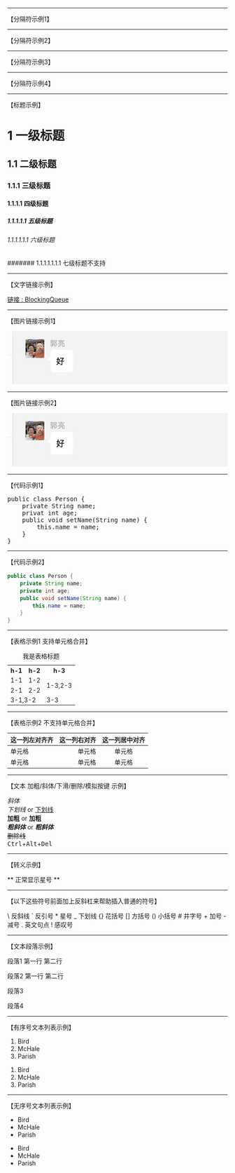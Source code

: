 * * *
【分隔符示例1】
***
【分隔符示例2】
******
【分隔符示例3】
- - -
【分隔符示例4】
- - -
【标题示例】

# 1 一级标题
## 1.1 二级标题
### 1.1.1 三级标题
#### 1.1.1.1 四级标题
##### 1.1.1.1.1 五级标题
###### 1.1.1.1.1.1 六级标题
####### 1.1.1.1.1.1.1 七级标题不支持

- - -
【文字链接示例】

<p><a href="https://github.com/zxpbenson/notebook/blob/master/java/BlockingQueue.md">链接 : BlockingQueue</a></p>

- - -
【图片链接示例1】

![Image text](https://github.com/zxpbenson/notebook/blob/master/image/1.jpg)<br/>

- - -
【图片链接示例2】

<img src="https://github.com/zxpbenson/notebook/blob/master/image/1.jpg"/>

- - -
【代码示例1】

<pre>public class Person {
    private String name;
    privat int age;
    public void setName(String name) {
        this.name = name;
    }
}</pre>

- - -
【代码示例2】

```java
public class Person {
    private String name;
    private int age;
    public void setName(String name) {
        this.name = name;
    }
}
```
- - -
【表格示例1 支持单元格合并】

<table>
<caption>我是表格标题</caption>
<tr>
<th>h-1</th>
<th>h-2</th>
<th>h-3</th>
</tr>
<tr>
<td>1-1</td>
<td>1-2</td>
<td rowspan=2>1-3,2-3</td>
</tr>
<tr>
<td>2-1</td>
<td>2-2</td>
</tr>
<tr>
<td colspan=2>3-1,3-2</td>
<td>3-3</td>
</tr>
</table>

- - -
【表格示例2 不支持单元格合并】

|这一列左对齐齐|这一列右对齐|这一列居中对齐|
|:-----|----:|:----:|
|单元格|单元格|单元格|
|单元格|单元格|单元格|

- - -
【文本 加粗/斜体/下滑/删除/模拟按键 示例】

*斜体*<br/>
_下划线_ or <u>下划线</u><br/>
**加粗** or __加粗__<br/>
***粗斜体*** or ___粗斜体___<br/>
~~删除线~~<br/>
<kbd>Ctrl</kbd>+<kbd>Alt</kbd>+<kbd>Del</kbd>

- - -
【转义示例】

\*\* 正常显示星号 \*\*

- - -
【以下这些符号前面加上反斜杠来帮助插入普通的符号】

\\   反斜线
\`   反引号
\*   星号
\_   下划线
\{\}  花括号
\[\]  方括号
\(\)  小括号
\#   井字号
\+   加号
\-   减号
\.   英文句点
\!   感叹号

- - -
【文本段落示例】

<p>段落1 第一行
 第二行</p>
<p>段落2 第一行
 第二行</p><p>段落3</p>
<p>段落4</p>

- - -
【有序号文本列表示例】

<ol>
<li>Bird</li>
<li>McHale</li>
<li>Parish</li>
</ol>

1.  Bird
2.  McHale
3.  Parish

- - -
【无序号文本列表示例】

<ul>
<li>Bird</li>
<li>McHale</li>
<li>Parish</li>
</ul>

* Bird
* McHale
* Parish
